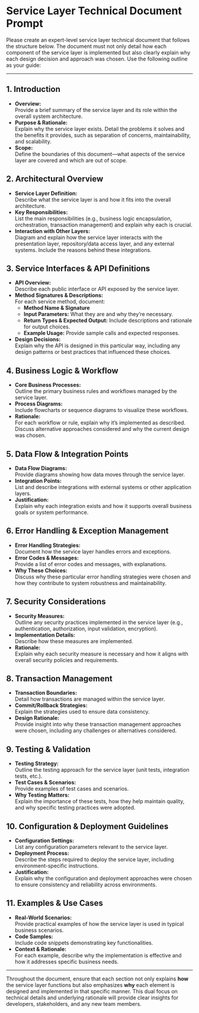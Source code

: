 # Service Layer Technical Document Prompt

Please create an expert-level service layer technical document that follows the structure below. The document must not only detail how each component of the service layer is implemented but also clearly explain why each design decision and approach was chosen. Use the following outline as your guide:

---

## 1. Introduction
- **Overview:**  
  Provide a brief summary of the service layer and its role within the overall system architecture.
- **Purpose & Rationale:**  
  Explain why the service layer exists. Detail the problems it solves and the benefits it provides, such as separation of concerns, maintainability, and scalability.
- **Scope:**  
  Define the boundaries of this document—what aspects of the service layer are covered and which are out of scope.

## 2. Architectural Overview
- **Service Layer Definition:**  
  Describe what the service layer is and how it fits into the overall architecture.
- **Key Responsibilities:**  
  List the main responsibilities (e.g., business logic encapsulation, orchestration, transaction management) and explain why each is crucial.
- **Interaction with Other Layers:**  
  Diagram and explain how the service layer interacts with the presentation layer, repository/data access layer, and any external systems. Include the reasons behind these integrations.

## 3. Service Interfaces & API Definitions
- **API Overview:**  
  Describe each public interface or API exposed by the service layer.
- **Method Signatures & Descriptions:**  
  For each service method, document:
  - **Method Name & Signature**
  - **Input Parameters:** What they are and why they’re necessary.
  - **Return Types & Expected Output:** Include descriptions and rationale for output choices.
  - **Example Usage:** Provide sample calls and expected responses.
- **Design Decisions:**  
  Explain why the API is designed in this particular way, including any design patterns or best practices that influenced these choices.

## 4. Business Logic & Workflow
- **Core Business Processes:**  
  Outline the primary business rules and workflows managed by the service layer.
- **Process Diagrams:**  
  Include flowcharts or sequence diagrams to visualize these workflows.
- **Rationale:**  
  For each workflow or rule, explain why it’s implemented as described. Discuss alternative approaches considered and why the current design was chosen.

## 5. Data Flow & Integration Points
- **Data Flow Diagrams:**  
  Provide diagrams showing how data moves through the service layer.
- **Integration Points:**  
  List and describe integrations with external systems or other application layers.
- **Justification:**  
  Explain why each integration exists and how it supports overall business goals or system performance.

## 6. Error Handling & Exception Management
- **Error Handling Strategies:**  
  Document how the service layer handles errors and exceptions.
- **Error Codes & Messages:**  
  Provide a list of error codes and messages, with explanations.
- **Why These Choices:**  
  Discuss why these particular error handling strategies were chosen and how they contribute to system robustness and maintainability.

## 7. Security Considerations
- **Security Measures:**  
  Outline any security practices implemented in the service layer (e.g., authentication, authorization, input validation, encryption).
- **Implementation Details:**  
  Describe how these measures are implemented.
- **Rationale:**  
  Explain why each security measure is necessary and how it aligns with overall security policies and requirements.

## 8. Transaction Management
- **Transaction Boundaries:**  
  Detail how transactions are managed within the service layer.
- **Commit/Rollback Strategies:**  
  Explain the strategies used to ensure data consistency.
- **Design Rationale:**  
  Provide insight into why these transaction management approaches were chosen, including any challenges or alternatives considered.

## 9. Testing & Validation
- **Testing Strategy:**  
  Outline the testing approach for the service layer (unit tests, integration tests, etc.).
- **Test Cases & Scenarios:**  
  Provide examples of test cases and scenarios.
- **Why Testing Matters:**  
  Explain the importance of these tests, how they help maintain quality, and why specific testing practices were adopted.

## 10. Configuration & Deployment Guidelines
- **Configuration Settings:**  
  List any configuration parameters relevant to the service layer.
- **Deployment Process:**  
  Describe the steps required to deploy the service layer, including environment-specific instructions.
- **Justification:**  
  Explain why the configuration and deployment approaches were chosen to ensure consistency and reliability across environments.

## 11. Examples & Use Cases
- **Real-World Scenarios:**  
  Provide practical examples of how the service layer is used in typical business scenarios.
- **Code Samples:**  
  Include code snippets demonstrating key functionalities.
- **Context & Rationale:**  
  For each example, describe why the implementation is effective and how it addresses specific business needs.

---

Throughout the document, ensure that each section not only explains **how** the service layer functions but also emphasizes **why** each element is designed and implemented in that specific manner. This dual focus on technical details and underlying rationale will provide clear insights for developers, stakeholders, and any new team members.

